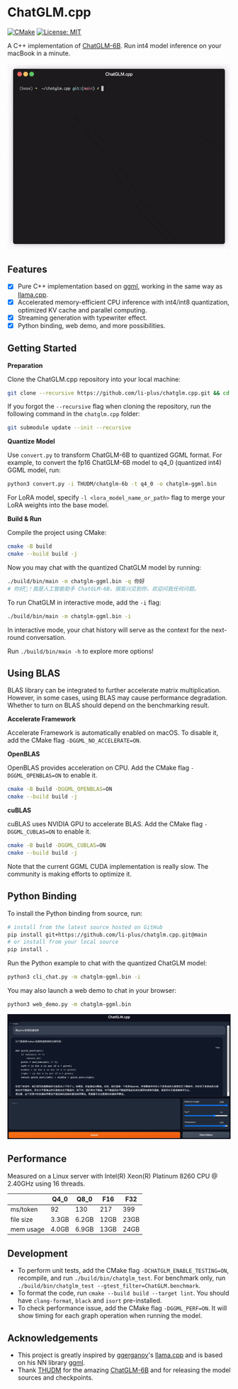# ChatGLM.cpp

[![CMake](https://github.com/li-plus/chatglm.cpp/actions/workflows/cmake.yml/badge.svg)](https://github.com/li-plus/chatglm.cpp/actions/workflows/cmake.yml)
[![License: MIT](https://img.shields.io/badge/license-MIT-blue)](LICENSE)

A C++ implementation of [ChatGLM-6B](https://github.com/THUDM/ChatGLM-6B). Run int4 model inference on your macBook in a minute.

![demo](docs/demo.gif)

## Features

* [x] Pure C++ implementation based on [ggml](https://github.com/ggerganov/ggml), working in the same way as [llama.cpp](https://github.com/ggerganov/llama.cpp).
* [x] Accelerated memory-efficient CPU inference with int4/int8 quantization, optimized KV cache and parallel computing.
* [x] Streaming generation with typewriter effect.
* [x] Python binding, web demo, and more possibilities.

## Getting Started

**Preparation**

Clone the ChatGLM.cpp repository into your local machine:
```sh
git clone --recursive https://github.com/li-plus/chatglm.cpp.git && cd chatglm.cpp
```

If you forgot the `--recursive` flag when cloning the repository, run the following command in the `chatglm.cpp` folder:
```sh
git submodule update --init --recursive
```

**Quantize Model**

Use `convert.py` to transform ChatGLM-6B to quantized GGML format. For example, to convert the fp16 ChatGLM-6B model to q4_0 (quantized int4) GGML model, run:
```sh
python3 convert.py -i THUDM/chatglm-6b -t q4_0 -o chatglm-ggml.bin
```

For LoRA model, specify `-l <lora_model_name_or_path>` flag to merge your LoRA weights into the base model.

**Build & Run**

Compile the project using CMake:
```sh
cmake -B build
cmake --build build -j
```

Now you may chat with the quantized ChatGLM model by running:
```sh
./build/bin/main -m chatglm-ggml.bin -q 你好
# 你好👋！我是人工智能助手 ChatGLM-6B，很高兴见到你，欢迎问我任何问题。
```

To run ChatGLM in interactive mode, add the `-i` flag:
```sh
./build/bin/main -m chatglm-ggml.bin -i
```
In interactive mode, your chat history will serve as the context for the next-round conversation.

Run `./build/bin/main -h` to explore more options!

## Using BLAS

BLAS library can be integrated to further accelerate matrix multiplication. However, in some cases, using BLAS may cause performance degradation. Whether to turn on BLAS should depend on the benchmarking result.

**Accelerate Framework**

Accelerate Framework is automatically enabled on macOS. To disable it, add the CMake flag `-DGGML_NO_ACCELERATE=ON`.

**OpenBLAS**

OpenBLAS provides acceleration on CPU. Add the CMake flag `-DGGML_OPENBLAS=ON` to enable it.
```sh
cmake -B build -DGGML_OPENBLAS=ON
cmake --build build -j
```

**cuBLAS**

cuBLAS uses NVIDIA GPU to accelerate BLAS. Add the CMake flag `-DGGML_CUBLAS=ON` to enable it.
```sh
cmake -B build -DGGML_CUBLAS=ON
cmake --build build -j
```

Note that the current GGML CUDA implementation is really slow. The community is making efforts to optimize it.

## Python Binding

To install the Python binding from source, run:
```sh
# install from the latest source hosted on GitHub
pip install git+https://github.com/li-plus/chatglm.cpp.git@main
# or install from your local source
pip install .
```

Run the Python example to chat with the quantized ChatGLM model:
```sh
python3 cli_chat.py -m chatglm-ggml.bin -i
```

You may also launch a web demo to chat in your browser:
```sh
python3 web_demo.py -m chatglm-ggml.bin
```

![web_demo](docs/web_demo.jpg)

## Performance

Measured on a Linux server with Intel(R) Xeon(R) Platinum 8260 CPU @ 2.40GHz using 16 threads.

|           | Q4_0  | Q8_0  | F16  | F32  |
|-----------|-------|-------|------|------|
| ms/token  | 92    | 130   | 217  | 399  |
| file size | 3.3GB | 6.2GB | 12GB | 23GB |
| mem usage | 4.0GB | 6.9GB | 13GB | 24GB |

## Development

* To perform unit tests, add the CMake flag `-DCHATGLM_ENABLE_TESTING=ON`, recompile, and run `./build/bin/chatglm_test`. For benchmark only, run `./build/bin/chatglm_test --gtest_filter=ChatGLM.benchmark`.
* To format the code, run `cmake --build build --target lint`. You should have `clang-format`, `black` and `isort` pre-installed.
* To check performance issue, add the CMake flag `-DGGML_PERF=ON`. It will show timing for each graph operation when running the model.

## Acknowledgements

* This project is greatly inspired by [ggerganov](https://github.com/ggerganov)'s [llama.cpp](https://github.com/ggerganov/llama.cpp) and is based on his NN library [ggml](https://github.com/ggerganov/ggml).
* Thank [THUDM](https://github.com/THUDM) for the amazing [ChatGLM-6B](https://github.com/THUDM/ChatGLM-6B) and for releasing the model sources and checkpoints.
